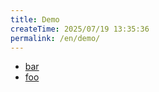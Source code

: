 ```yaml
---
title: Demo
createTime: 2025/07/19 13:35:36
permalink: /en/demo/
---
```


- [bar](./bar.md)
- [foo](./foo.md)
